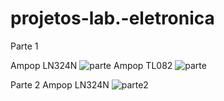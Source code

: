 # projetos-lab.-eletronica

Parte 1

Ampop LN324N
![parte](https://cdn.discordapp.com/attachments/700405960866529319/700443910727663696/seguidor.png)
Ampop TL082
![parte](https://i.imgur.com/aknu6Vj.png)

Parte 2
Ampop LN324N
![parte2](https://cdn.discordapp.com/attachments/700405960866529319/700437126965100595/2020-04-16_5.png)
